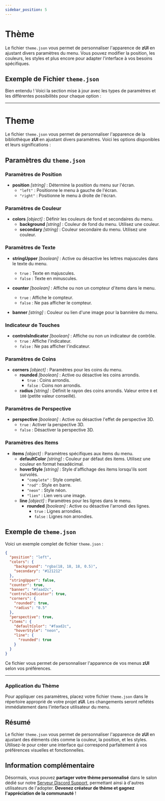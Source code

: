 ```yaml
---
sidebar_position: 5
---
```


# Thème

Le fichier `theme.json` vous permet de personnaliser l'apparence de **zUI** en ajustant divers paramètres du menu. Vous pouvez modifier la position, les couleurs, les styles et plus encore pour adapter l'interface à vos besoins spécifiques.

## Exemple de Fichier `theme.json`

Bien entendu ! Voici la section mise à jour avec les types de paramètres et les différentes possibilités pour chaque option :

---

# Theme

Le fichier `theme.json` vous permet de personnaliser l'apparence de la bibliothèque **zUI** en ajustant divers paramètres. Voici les options disponibles et leurs significations :

## Paramètres du `theme.json`

### Paramètres de Position

- **position** _[string]_ : Détermine la position du menu sur l'écran.
  - `"left"` : Positionne le menu à gauche de l'écran.
  - `"right"` : Positionne le menu à droite de l'écran.

### Paramètres de Couleur

- **colors** _[object]_ : Définir les couleurs de fond et secondaires du menu.
  - **background** _[string]_ : Couleur de fond du menu. Utilisez une couleur.
  - **secondary** _[string]_ : Couleur secondaire du menu. Utilisez une couleur.

### Paramètres de Texte

- **stringUpper** _[boolean]_ : Active ou désactive les lettres majuscules dans le texte du menu.

  - `true` : Texte en majuscules.
  - `false` : Texte en minuscules.

- **counter** _[boolean]_ : Affiche ou non un compteur d'items dans le menu.

  - `true` : Affiche le compteur.
  - `false` : Ne pas afficher le compteur.

- **banner** _[string]_ : Couleur ou lien d'une image pour la bannière du menu.

### Indicateur de Touches

- **controlsIndicator** _[boolean]_ : Affiche ou non un indicateur de contrôle.
  - `true` : Affiche l'indicateur.
  - `false` : Ne pas afficher l'indicateur.

### Paramètres de Coins

- **corners** _[object]_ : Paramètres pour les coins du menu.
  - **rounded** _[boolean]_ : Active ou désactive les coins arrondis.
    - `true` : Coins arrondis.
    - `false` : Coins non arrondis.
  - **radius** _[string]_ : Définit le rayon des coins arrondis. Valeur entre `0` et `100` (petite valeur conseillé).

### Paramètres de Perspective

- **perspective** _[boolean]_ : Active ou désactive l'effet de perspective 3D.
  - `true` : Activer la perspective 3D.
  - `false` : Désactiver la perspective 3D.

### Paramètres des Items

- **items** _[object]_ : Paramètres spécifiques aux items du menu.
  - **defaultColor** _[string]_ : Couleur par défaut des items. Utilisez une couleur en format hexadécimal.
  - **hoverStyle** _[string]_ : Style d'affichage des items lorsqu'ils sont survolés.
    - `"complete"` : Style complet.
    - `"rod"` : Style en barre.
    - `"neon"` : Style néon.
    - `"lien"` : Lien vers une image.
  - **line** _[object]_ : Paramètres pour les lignes dans le menu.
    - **rounded** _[boolean]_ : Active ou désactive l'arrondi des lignes.
      - `true` : Lignes arrondies.
      - `false` : Lignes non arrondies.

## Exemple de `theme.json`

Voici un exemple complet de fichier `theme.json` :

```json
{
  "position": "left",
  "colors": {
    "background": "rgba(18, 18, 18, 0.5)",
    "secondary": "#121212"
  },
  "stringUpper": false,
  "counter": true,
  "banner": "#faad2c",
  "controlsIndicator": true,
  "corners": {
    "rounded": true,
    "radius": "0.5"
  },
  "perspective": true,
  "items": {
    "defaultColor": "#faad2c",
    "hoverStyle": "neon",
    "line": {
      "rounded": true
    }
  }
}
```

Ce fichier vous permet de personnaliser l'apparence de vos menus **zUI** selon vos préférences.

---

### Application du Thème

Pour appliquer ces paramètres, placez votre fichier `theme.json` dans le répertoire approprié de votre projet **zUI**. Les changements seront reflétés immédiatement dans l'interface utilisateur du menu.

## Résumé

Le fichier `theme.json` vous permet de personnaliser l'apparence de **zUI** en ajustant des éléments clés comme la couleur, la position, et les styles. Utilisez-le pour créer une interface qui correspond parfaitement à vos préférences visuelles et fonctionnelles.

## Information complémentaire

Désormais, vous pouvez **partager votre thème personnalisé** dans le salon dédié sur notre [Serveur Discord Support](https://discord.gg/zproject), permettant ainsi à d'autres utilisateurs de l'adopter. **Devenez créateur de thème et gagnez l'appréciation de la communauté** !

